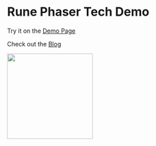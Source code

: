 # Rune Phaser Tech Demo

Try it on the [Demo Page](https://developers.rune.ai/tech-demos/phaser/)

Check out the [Blog](https://developers.rune.ai/blog/phaser/)

<img src="https://github.com/user-attachments/assets/b7d2ce66-8074-4deb-81af-328d706b8765" width="200"/>
